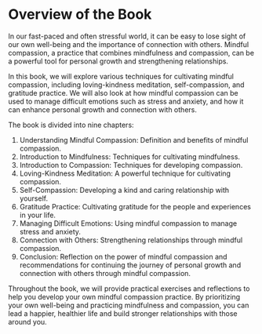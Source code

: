 Overview of the Book
==================================

In our fast-paced and often stressful world, it can be easy to lose sight of our own well-being and the importance of connection with others. Mindful compassion, a practice that combines mindfulness and compassion, can be a powerful tool for personal growth and strengthening relationships.

In this book, we will explore various techniques for cultivating mindful compassion, including loving-kindness meditation, self-compassion, and gratitude practice. We will also look at how mindful compassion can be used to manage difficult emotions such as stress and anxiety, and how it can enhance personal growth and connection with others.

The book is divided into nine chapters:

1. Understanding Mindful Compassion: Definition and benefits of mindful compassion.
2. Introduction to Mindfulness: Techniques for cultivating mindfulness.
3. Introduction to Compassion: Techniques for developing compassion.
4. Loving-Kindness Meditation: A powerful technique for cultivating compassion.
5. Self-Compassion: Developing a kind and caring relationship with yourself.
6. Gratitude Practice: Cultivating gratitude for the people and experiences in your life.
7. Managing Difficult Emotions: Using mindful compassion to manage stress and anxiety.
8. Connection with Others: Strengthening relationships through mindful compassion.
9. Conclusion: Reflection on the power of mindful compassion and recommendations for continuing the journey of personal growth and connection with others through mindful compassion.

Throughout the book, we will provide practical exercises and reflections to help you develop your own mindful compassion practice. By prioritizing your own well-being and practicing mindfulness and compassion, you can lead a happier, healthier life and build stronger relationships with those around you.


